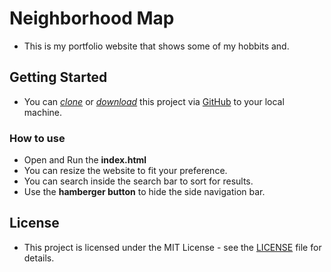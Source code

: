 # Neighborhood Map
* This is my portfolio website that shows some of my hobbits and.

## Getting Started

* You can *[clone](https://github.com/arrickx/Neighborhood-Map.git)* or *[download](https://github.com/arrickx/Neighborhood-Map.git)* this project via [GitHub](https://github.com) to your local machine.

### How to use

* Open and Run the **index.html**
* You can resize the website to fit your preference.
* You can search inside the search bar to sort for results.
* Use the **hamberger button** to hide the side navigation bar.


## License

* This project is licensed under the MIT License - see the [LICENSE](LICENSE) file for details.



